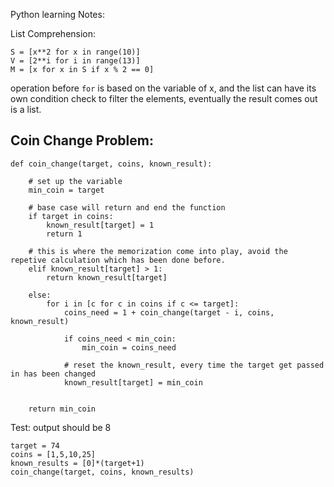 Python learning Notes:

List Comprehension:

```
S = [x**2 for x in range(10)]
V = [2**i for i in range(13)]
M = [x for x in S if x % 2 == 0]
```

operation before `for` is based on the variable of x, and the list can have its own condition check to filter the elements,
eventually the result comes out is a list.

## Coin Change Problem:

```
def coin_change(target, coins, known_result):
    
    # set up the variable
    min_coin = target
    
    # base case will return and end the function
    if target in coins: 
        known_result[target] = 1
        return 1
    
    # this is where the memorization come into play, avoid the repetive calculation which has been done before.
    elif known_result[target] > 1:
        return known_result[target]
    
    else:
        for i in [c for c in coins if c <= target]:
            coins_need = 1 + coin_change(target - i, coins, known_result)
            
            if coins_need < min_coin:
                min_coin = coins_need
            
            # reset the known_result, every time the target get passed in has been changed
            known_result[target] = min_coin
            
    
    return min_coin
  ```
Test: output should be 8  
```
target = 74
coins = [1,5,10,25]
known_results = [0]*(target+1)
coin_change(target, coins, known_results)
```

  

